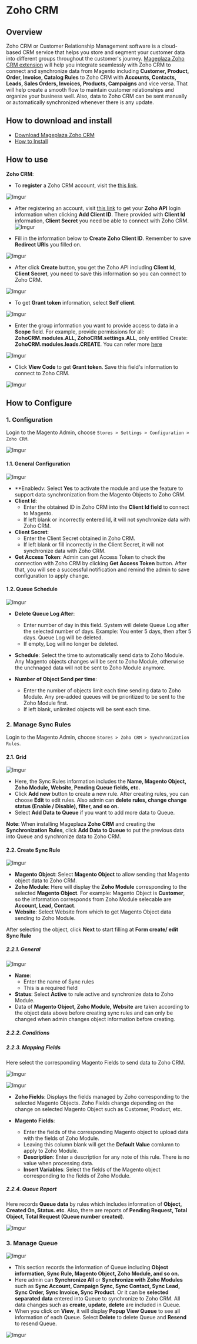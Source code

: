 # Zoho CRM

## Overview

Zoho CRM or Customer Relationship Management software is a cloud-based CRM service that helps you store and segment your customer data into different groups throughout the customer's journey. [Mageplaza Zoho CRM extension](https://www.mageplaza.com/magento-2-zoho-crm/) will help you integrate seamlessly with Zoho CRM to connect and synchronize data from Magento including **Customer, Product, Order, Invoice, Catalog Rules** to Zoho CRM with **Accounts, Contacts, Leads, Sales Orders, Invoices, Products, Campaigns** and vice versa. That will help create a smooth flow to maintain customer relationships and organize your business well. Also, data to Zoho CRM can be sent manually or automatically synchronized whenever there is any update. 


## How to download and install

- [Download Mageplaza Zoho CRM](https://www.mageplaza.com/magento-2-zoho-crm/)
- [How to Install](https://www.mageplaza.com/install-magento-2-extension/)


## How to use

**Zoho CRM**:

- To **register** a Zoho CRM account, visit the [this link](https://www.zoho.com/crm/).

![Imgur](https://i.imgur.com/qm5DDBV.png)

- After registering an account, visit [this link](https://accounts.zoho.com/developerconsole) to get your **Zoho API** login information when clicking **Add Client ID**. There provided with **Client Id** information, **Client Secret** you need be able to connect with Zoho CRM.
![Imgur](https://i.imgur.com/0cFYd9x.png)

- Fill in the information below to **Create Zoho Client ID**. Remember to save **Redirect URIs** you filled on.


![Imgur](https://i.imgur.com/wnzzwfc.png)

- After click **Create** button, you get the Zoho API including **Client Id, Client Secret**, you need to save this information so you can connect to Zoho CRM.

![Imgur](https://i.imgur.com/H5qMPa6.png)

- To get **Grant token** information, select **Self client**.

![Imgur](https://i.imgur.com/08bkFUb.png)

- Enter the group information you want to provide access to data in a **Scope** field. For example, provide permissions for all:  **ZohoCRM.modules.ALL, ZohoCRM.settings.ALL**, only entitled Create: **ZohoCRM.modules.leads.CREATE**. You can refer more [here](https://www.zoho.com/crm/help/developer/api/oauth-overview.html#scopes)

![Imgur](https://i.imgur.com/HB3W7mb.png)

- Click **View Code** to get **Grant token**. Save this field's information to connect to Zoho CRM.

![Imgur](https://i.imgur.com/naHIYH2.png)

## How to Configure

### 1. Configuration

Login to the Magento Admin, choose `Stores > Settings > Configuration > Zoho CRM`.

![Imgur](https://i.imgur.com/0X2Otyt.gif)

#### 1.1. General Configuration

![Imgur](https://i.imgur.com/Ik3MC8w.png)

- **Enabledv: Select **Yes** to activate the module and use the feature to support data synchronization from the Magento Objects to Zoho CRM.
- **Client Id**:
  - Enter the obtained ID in Zoho CRM into the **Client Id field** to connect to Magento.
  - If left blank or incorrectly entered Id, it will not synchronize data with Zoho CRM.
- **Client Secret**:
  - Enter the Client Secret obtained in Zoho CRM.
  - If left blank or fill incorrectly in the Client Secret, it will not synchronize data with Zoho CRM.
- **Get Access Token**: Admin can get Access Token to check the connection with Zoho CRM by clicking **Get Access Token** button. After that, you will see a successful notification and remind the admin to save configuration to apply change.


#### 1.2. Queue Schedule

![Imgur](https://i.imgur.com/fJPjlgI.png)

- **Delete Queue Log After**:
   - Enter number of day in this field. System will delete Queue Log after the selected number of days. Example: You enter 5 days, then after 5 days. Queue Log will be deleted.
  - If empty, Log will no longer be deleted. 
  
- **Schedule**: Select the time to automatically send data to Zoho Module. Any Magento objects changes will be sent to Zoho Module, otherwise the unchnaged data will not be sent to Zoho Module anymore.

- **Number of Object Send per time**:
  - Enter the number of objects limit each time sending data to Zoho Module. Any pre-added queues will be prioritized to be sent to the  Zoho Module first.
  - If left blank, unlimited objects will be sent each time.
  
### 2. Manage Sync Rules

Login to the Magento Admin, choose `Stores > Zoho CRM > Synchronization Rules`.


#### 2.1. Grid

![Imgur](https://i.imgur.com/lZeBmUN.png)

- Here, the Sync Rules information includes the **Name, Magento Object, Zoho Module, Website, Pending Queue fields, etc.**
- Click **Add new** button to create a new rule. After creating rules, you can choose **Edit** to edit rules. Also admin can **delete rules, change change status (Enable / Disable), filter, and so on.**
- Select **Add Data to Queue** if you want to add more data to Queue.

**Note**: When installing Mageplaza **Zoho CRM** and creating the **Synchronization Rules**, click **Add Data to Queue** to put the previous data into Queue and synchronize data to Zoho CRM.

#### 2.2. Create Sync Rule

![Imgur](https://i.imgur.com/x7bMBs6.png)

- **Magento Object**: Select **Magento Object** to allow sending that Magento object data to Zoho CRM.
- **Zoho Module**: Here will display the **Zoho Module** corresponding to the selected **Magento Object**. For example: Magento Object is **Customer**, so the information corresponds from Zoho Module selecable are **Account, Lead, Contact**.
- **Website**: Select Website from which to get Magento Object data sending to Zoho Module. 

After selecting the object, click **Next** to start filling at **Form create/ edit Sync Rule**


##### 2.2.1. General

![Imgur](https://i.imgur.com/mTQHeiU.png)

- **Name**:
  - Enter the name of Sync rules
  - This is a required field
- **Status**: Select **Active** to rule active and synchronize data to Zoho Module.
- Data of **Magento Object, Zoho Module, Website** are taken according to the object data above before creating sync rules and can only be changed when admin changes object information before creating.

##### 2.2.2. Conditions



##### 2.2.3. Mapping Fields

Here select the corresponding Magento Fields to send data to Zoho CRM.

![Imgur](https://i.imgur.com/n2KRyIq.png)

![Imgur](https://i.imgur.com/WZcScil.png)

- **Zoho Fields**: Displays the fields managed by Zoho corresponding to the selected Magento Objects. Zoho Fields change depending on the change on selected Magento Object such as Customer, Product, etc.

- **Magento Fields**:
  - Enter the fields of the corresponding Magento object to upload data with the fields of Zoho Module.
  - Leaving this column blank will get the **Default Value** comlumn to apply to Zoho Module.
  - **Description**: Enter a description for any note of this rule. There is no value when processing data.
  - **Insert Variables**: Select the fields of the Magento object corresponding to the fields of Zoho Module.

##### 2.2.4. Queue Report

Here records **Queue data** by rules which includes information of **Object, Created On, Status. etc**. Also, there are reports of **Pending Request, Total Object, Total Request (Queue number created)**.

![Imgur](https://i.imgur.com/0PDcuTO.png)

### 3. Manage Queue

![Imgur](https://i.imgur.com/mZr9Mkr.png)

- This section records the information of Queue including **Object information, Sync Rule, Magento Object, Zoho Module, and so on.**
- Here admin can **Synchronize All** or **Synchronize with Zoho Modules** such as **Sync Account, Campaign Sync, Sync Contact, Sync Lead, Sync Order, Sync Invoice, Sync Product**. Or it can be **selected separated data** entered into Queue to synchronize to Zoho CRM. All data changes such as **create, update, delete** are included in Queue.
- When you click on **View**, it will display **Popup View Queue** to see all information of each Queue. Select **Delete** to delete Queue and **Resend** to resend Queue.

![Imgur](https://i.imgur.com/NJUQwJw.png)
